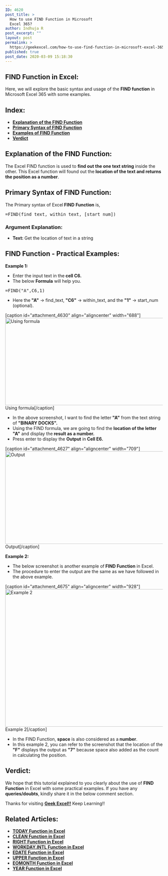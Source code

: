 ```yaml
---
ID: 4620
post_title: >
  How to use FIND Function in Microsoft
  Excel 365?
author: Indhuja R
post_excerpt: ""
layout: post
permalink: >
  https://geekexcel.com/how-to-use-find-function-in-microsoft-excel-365/
published: true
post_date: 2020-03-09 15:18:30
---
```

<h2>FIND Function in Excel:</h2>
Here, we will explore the basic syntax and usage of the <strong>FIND function</strong> in Microsoft Excel 365 with some examples.
<h2>Index:</h2>
<ul>
 	<li><a href="#1"><strong>Explanation of the FIND Function</strong></a></li>
 	<li><a href="#2"><strong>Primary Syntax of FIND Function</strong></a></li>
 	<li><a href="#3"><strong>Examples of FIND Function</strong></a></li>
 	<li><a href="#4"><strong>Verdict</strong></a></li>
</ul>
<h2 id="1"><strong>Explanation of the FIND Function:</strong></h2>
The Excel FIND function is used to <strong>find out the one text string</strong> inside the other. This Excel function will found out the<strong> location of the text and returns the position as a number</strong>.
<h2 id="2">Primary Syntax of FIND<strong> Function</strong>:</h2>
The Primary syntax of Excel<strong> FIND</strong> <strong>Function</strong> is,
<pre>=FIND(find_text, within_text, [start_num])</pre>
<h3>Argument Explanation:</h3>
<ul>
 	<li><strong>Text: </strong>Get the location of text in a string</li>
</ul>
<h2 id="3"><strong>FIND Function - Practical Examples:</strong></h2>
<strong>Example 1:</strong>
<ul>
 	<li>Enter the input text in the<strong> cell C6.</strong></li>
 	<li>The below <strong>Formula</strong> will help you.</li>
</ul>
<pre>=FIND("A",C6,1)</pre>
<ul>
 	<li>Here the<strong> "A"</strong> → find_text,<strong> "C6"</strong> → within_text, and the <strong>"1"</strong> → start_num (optional).</li>
</ul>
[caption id="attachment_4630" align="aligncenter" width="688"]<img class="wp-image-4630 size-full" src="https://geekexcel.com/wp-content/uploads/2020/03/Screenshot_2-28.png" alt="Using formula" width="688" height="278" /> Using formula[/caption]
<ul>
 	<li>In the above screenshot, I want to find the letter<strong> "A"</strong> from the text string of <strong>"BINARY DOCKS".</strong></li>
 	<li>Using the FIND formula, we are going to find the <strong>location of the letter "A"</strong> and display the<strong> result as a number.</strong></li>
 	<li>Press enter to display the <strong>Output</strong> in<strong> Cell E6.</strong></li>
</ul>
[caption id="attachment_4627" align="aligncenter" width="709"]<img class="wp-image-4627 size-full" src="https://geekexcel.com/wp-content/uploads/2020/03/Screenshot_1-31.png" alt="Output" width="709" height="295" /> Output[/caption]

<strong>Example 2:</strong>
<ul>
 	<li>The below screenshot is another example of<strong> FIND Function</strong> in Excel.</li>
 	<li>The procedure to enter the output are the same as we have followed in the above example.</li>
</ul>
[caption id="attachment_4675" align="aligncenter" width="928"]<img class="wp-image-4675 size-full" src="https://geekexcel.com/wp-content/uploads/2020/03/Screenshot_4-25.png" alt="Example 2" width="928" height="438" /> Example 2[/caption]
<ul>
 	<li>In the FIND Function, <strong>space</strong> is also considered as a<strong> number</strong>.</li>
 	<li>In this example 2, you can refer to the screenshot that the location of the <strong>"F"</strong> displays the output as <strong>"7"</strong> because space also added as the count in calculating the position.</li>
</ul>
<h2 id="4">Verdict:</h2>
We hope that this tutorial explained to you clearly about the use of <strong>FIND</strong> <strong>Function</strong> in Excel with some practical examples. If you have any <strong>queries/doubts</strong>, kindly share it in the below comment section.

Thanks for visiting <strong><a href="https://geekexcel.com/">Geek Excel!!</a></strong> Keep Learning!!
<h2>Related Articles:</h2>
<ul>
 	<li><strong><a href="https://geekexcel.com/how-to-use-today-function-in-excel-365/">TODAY Function in Excel</a></strong></li>
 	<li><strong><a href="https://geekexcel.com/how-to-use-clean-function-in-microsoft-excel-365/">CLEAN Function in Excel</a></strong></li>
 	<li><strong><a href="https://geekexcel.com/how-to-use-right-function-in-microsoft-excel-365/">RIGHT Function in Excel</a></strong></li>
 	<li><strong><a href="https://geekexcel.com/how-to-use-workday-intl-function-in-excel-365/">WORKDAY.INTL Function in Excel</a></strong></li>
 	<li><strong><a href="https://geekexcel.com/how-to-use-edate-function-in-excel-365/">EDATE Function in Excel</a></strong></li>
 	<li><strong><a href="https://geekexcel.com/how-to-use-upper-function-in-microsoft-excel-365/">UPPER Function in Excel</a></strong></li>
 	<li><strong><a href="https://geekexcel.com/how-to-use-eomonth-function-in-microsoft-excel-365/">EOMONTH Function in Excel</a></strong></li>
 	<li><strong><a href="https://geekexcel.com/how-to-use-year-function-in-excel-365/">YEAR Function in Excel</a></strong></li>
</ul>